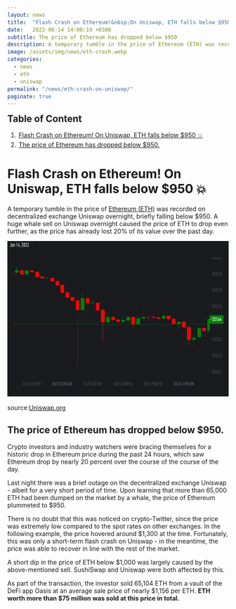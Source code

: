 ```yaml
---
layout: news
title:  "Flash Crash on Ethereum!&nbsp;On Uniswap, ETH falls below $950 &#128165;"
date:   2022-06-14 14:00:19 +0300
subtitle: The price of Ethereum has dropped below $950
description: A temporary tumble in the price of Ethereum (ETH) was recorded on decentralized exchange Uniswap overnight, briefly falling below $950. Fortunately, this was only a short-term flash crash on Uniswap
image: /assets/img/news/eth-crash.webp
categories:   
  - news
  - eth
  - uniswap
permalink: "/news/eth-crash-on-uniswap/"
paginate: true
---
```

<b style="text-align:center; font-size: 150%;">Table of Content</b>
<ol style="margin: 0;">
	<li style="padding: 2px;"><a href="#1">Flash Crash on Ethereum!&nbsp;On Uniswap, ETH falls below $950 &#128165;</a></li>
	<li style="padding: 2px;"><a href="#2">The price of Ethereum has dropped below $950.</a></li>
</ol>
<h1 id="1">Flash Crash on Ethereum!&nbsp;On Uniswap, ETH falls below $950 &#128165;</h1>
<p>A temporary tumble in the price of <a href="https://cryptocurrencynewspro.com/what/eth/" title="eth" target="_blank">Ethereum (ETH)</a> was recorded on decentralized exchange Uniswap overnight, briefly falling below $950. A huge whale sell on Uniswap overnight caused the price of ETH to drop even further, as the price has already lost 20% of its value over the past day.</p>
<img src="/assets/img/news/eth-950.webp" alt="eth" width="905" height="354" loading="lazy">
<p>source:<a href="https://info.uniswap.org/#/tokens/0xc02aaa39b223fe8d0a0e5c4f27ead9083c756cc2" title="eth crash" target="_blank">Uniswap.org</a></p>
<h2 id="2">The price of Ethereum has dropped below $950.</h2>
<p>Crypto investors and industry watchers were bracing themselves for a historic drop in Ethereum price during the past 24 hours, which saw Ethereum drop by nearly 20 percent over the course of the course of the day.</p>
<p>Last night there was a brief outage on the decentralized exchange Uniswap - albeit for a very short period of time.&nbsp;Upon learning that more than 65,000 ETH had been dumped on the market by a whale, the price of Ethereum plummeted to $950.</p>
<p>There is no doubt that this was noticed on crypto-Twitter, since the price was extremely low compared to the spot rates on other exchanges.&nbsp;In the following example, the price hovered around $1,300 at the time.&nbsp;Fortunately, this was only a short-term flash crash on Uniswap - in the meantime, the price was able to recover in line with the rest of the market.</p>
<p>A short dip in the price of ETH below $1,000 was largely caused by the above-mentioned sell.&nbsp;SushiSwap and Uniswap were both affected by this.</p>
<p>As part of the transaction, the investor sold 65,104 ETH from a vault of the DeFi app Oasis at an average sale price of nearly $1,156 per ETH.&nbsp;<strong>ETH worth more than $75 million was sold at this price in total.</strong></p>
